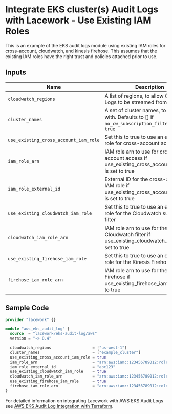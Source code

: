 # Integrate EKS cluster(s) Audit Logs with Lacework - Use Existing IAM Roles

This is an example of the EKS audit logs module using existing IAM roles for cross-account, cloudwatch,
and kinesis firehose. This assumes that the existing IAM roles have the right trust and policies attached
prior to use. 

## Inputs

| Name                                  | Description                                                                                               | Type           |
| ------------------------------------- | --------------------------------------------------------------------------------------------------------- | -------------- |
| `cloudwatch_regions`                  | A list of regions, to allow Cloudwatch Logs to be streamed from                                           | `list(string)` |
| `cluster_names`                       | A set of cluster names, to integrate with. Defaults to [] if `no_cw_subscription_filter` is set to `true` | `bool`         |
| `use_existing_cross_account_iam_role` | Set this to true to use an existing IAM role for cross-account access                                     | `bool`         |
| `iam_role_arn`                        | IAM role arn to use for cross-account access if use_existing_cross_account_iam_role is set to true        | `string`       |
| `iam_role_external_id`                | External ID for the cross-account IAM role if use_existing_cross_account_iam_role is set to true          | `string`       |
| `use_existing_cloudwatch_iam_role`    | Set this to true to use an existing IAM role for the Cloudwatch subscription filter                       | `bool`         |
| `cloudwatch_iam_role_arn`             | IAM role arn to use for the Cloudwatch filter if use_existing_cloudwatch_iam_role is set to true          | `string`       |
| `use_existing_firehose_iam_role`      | Set this to true to use an existing IAM role for the Kinesis Firehose                                     | `bool`         |
| `firehose_iam_role_arn`               | IAM role arn to use for the Kinesis Firehose if use_existing_firehose_iam_role is set to true             | `string`       |

## Sample Code

```terraform
provider "lacework" {}

module "aws_eks_audit_log" {
  source  = "lacework/eks-audit-log/aws"
  version = "~> 0.4"

  cloudwatch_regions                  = ["us-west-1"]
  cluster_names                       = ["example_cluster"]
  use_existing_cross_account_iam_role = true
  iam_role_arn                        = "arn:aws:iam::123456789012:role/my-ca-role"
  iam_role_external_id                = "abc123"
  use_existing_cloudwatch_iam_role    = true
  cloudwatch_iam_role_arn             = "arn:aws:iam::123456789012:role/my-cw-role"
  use_existing_firehose_iam_role      = true
  firehose_iam_role_arn               = "arn:aws:iam::123456789012:role/my-fh-role"
}
```

For detailed information on integrating Lacework with AWS EKS Audit Logs see [AWS EKS Audit Log Integration with Terraform](https://docs.lacework.net/onboarding/eks-audit-log-integration-with-terraform).
